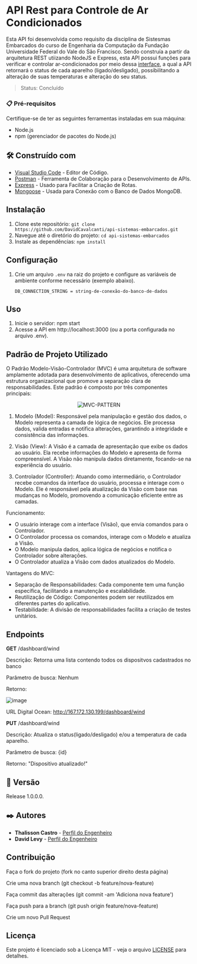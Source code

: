# API Rest para Controle de Ar Condicionados

Esta API foi desenvolvida como requisito da disciplina de Sistesmas Embarcados do curso de Engenharia da Computação da Fundação Universidade Federal do Vale do São Francisco.
Sendo construía a partir da arquitetura REST utiizando NodeJS e Express, esta API possui funções para verificar e controlar ar-condicionados por meio dessa <a href="https://www.figma.com/file/xptrJVINhr58sNnUCMdrms/Sistema-Embarcados?type=design&node-id=55-131&mode=design" target="_blank">interface</a>, a qual a API retornará o status de cada aparelho
(ligado/desligado), possibilitando a alteração de suas temperaturas e alteração do seu status.

> Status: Concluído
### 📋 Pré-requisitos

Certifique-se de ter as seguintes ferramentas instaladas em sua máquina:
- Node.js
- npm (gerenciador de pacotes do Node.js)

## 🛠️ Construído com

* [Visual Studio Code](https://code.visualstudio.com/download) - Editor de Código.
* [Postman](https://www.postman.com/downloads/) - Ferramenta de Colaboração para o Desenvolvimento de APIs.
* [Express](https://www.npmjs.com/package/express) - Usado para Facilitar a Criação de Rotas.
* [Mongoose](https://www.npmjs.com/package/mongoose) - Usada para Conexão com o Banco de Dados MongoDB.

## Instalação

1. Clone este repositório: `git clone https://github.com/DavidCavalcanti/api-sistemas-embarcados.git`
2. Navegue até o diretório do projeto: `cd api-sistemas-embarcados`
3. Instale as dependências: `npm install`

## Configuração

1. Crie um arquivo `.env` na raiz do projeto e configure as variáveis de ambiente conforme necessário (exemplo abaixo).
   ```env
   DB_CONNECTION_STRING = string-de-conexão-do-banco-de-dados

## Uso

1. Inicie o servidor: npm start
2. Acesse a API em http://localhost:3000 (ou a porta configurada no arquivo .env).

## Padrão de Projeto Utilizado

O Padrão Modelo-Visão-Controlador (MVC) é uma arquitetura de software amplamente adotada para desenvolvimento de aplicativos, oferecendo uma estrutura organizacional que promove a separação clara de responsabilidades. Este padrão é composto por três componentes principais:

<div align="center">

![MVC-PATTERN](/img/mvc-pattern.png)

</div>

1. Modelo (Model):
   Responsável pela manipulação e gestão dos dados, o Modelo representa a camada de lógica de negócios. Ele processa dados, valida entradas e notifica alterações, garantindo a integridade e consistência das informações.

2. Visão (View):
   A Visão é a camada de apresentação que exibe os dados ao usuário. Ela recebe informações do Modelo e apresenta de forma compreensível. A Visão não manipula dados diretamente, focando-se na experiência do usuário.

3. Controlador (Controller):
   Atuando como intermediário, o Controlador recebe comandos da interface do usuário, processa e interage com o Modelo. Ele é responsável pela atualização da Visão com base nas mudanças no Modelo, promovendo a comunicação eficiente entre as camadas.

Funcionamento:

- O usuário interage com a interface (Visão), que envia comandos para o Controlador.
- O Controlador processa os comandos, interage com o Modelo e atualiza a Visão.
- O Modelo manipula dados, aplica lógica de negócios e notifica o Controlador sobre alterações.
- O Controlador atualiza a Visão com dados atualizados do Modelo.

Vantagens do MVC:

- Separação de Responsabilidades: Cada componente tem uma função específica, facilitando a manutenção e escalabilidade.
- Reutilização de Código: Componentes podem ser reutilizados em diferentes partes do aplicativo.
- Testabilidade: A divisão de responsabilidades facilita a criação de testes unitários.

## Endpoints

**GET** /dashboard/wind 

Descrição: Retorna uma lista contendo todos os dispositvos cadastrados no banco

Parâmetro de busca: Nenhum

Retorno:

![image](https://github.com/DavidCavalcanti/api-sistemas-embarcados/assets/54603847/2b006383-16c4-464b-a995-3dc03e52aad5)

URL Digital Ocean: http://167.172.130.199/dashboard/wind

**PUT** /dashboard/wind

Descrição: Atualiza o status(ligado/desligado) e/ou a temperatura de cada aparelho.

Parâmetro de busca: {id}

Retorno: "Dispositivo atualizado!"

## 📌 Versão

Release 1.0.0.0.

## ✒️ Autores

* **Thalisson Castro** - [Perfil do Engenheiro](https://github.com/thalissoncastrog)
* **David Levy** - [Perfil do Engenheiro](https://github.com/davidcavalcanti)

## Contribuição

Faça o fork do projeto (fork no canto superior direito desta página)

Crie uma nova branch (git checkout -b feature/nova-feature)

Faça commit das alterações (git commit -am 'Adiciona nova feature')

Faça push para a branch (git push origin feature/nova-feature)

Crie um novo Pull Request

## Licença

Este projeto é licenciado sob a Licença MIT - veja o arquivo <a href="https://github.com/DavidCavalcanti/api-sistemas-embarcados/tree/main?tab=MIT-1-ov-file" target="_blank">LICENSE</a> para detalhes.
